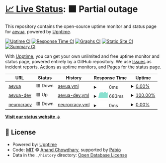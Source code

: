 # [📈 Live Status](https://status.aev.com.ua): <!--live status--> **🟧 Partial outage**

This repository contains the open-source uptime monitor and status page for [aevua](https://status.aev.com.ua), powered by [Upptime](https://github.com/upptime/upptime).

[![Uptime CI](https://github.com/aevua/upptime/workflows/Uptime%20CI/badge.svg)](https://github.com/aevua/upptime/actions?query=workflow%3A%22Uptime+CI%22)
[![Response Time CI](https://github.com/aevua/upptime/workflows/Response%20Time%20CI/badge.svg)](https://github.com/aevua/upptime/actions?query=workflow%3A%22Response+Time+CI%22)
[![Graphs CI](https://github.com/aevua/upptime/workflows/Graphs%20CI/badge.svg)](https://github.com/aevua/upptime/actions?query=workflow%3A%22Graphs+CI%22)
[![Static Site CI](https://github.com/aevua/upptime/workflows/Static%20Site%20CI/badge.svg)](https://github.com/aevua/upptime/actions?query=workflow%3A%22Static+Site+CI%22)
[![Summary CI](https://github.com/aevua/upptime/workflows/Summary%20CI/badge.svg)](https://github.com/aevua/upptime/actions?query=workflow%3A%22Summary+CI%22)

With [Upptime](https://upptime.js.org), you can get your own unlimited and free uptime monitor and status page, powered entirely by a GitHub repository. We use [Issues](https://github.com/aevua/upptime/issues) as incident reports, [Actions](https://github.com/aevua/upptime/actions) as uptime monitors, and [Pages](https://status.aev.com.ua) for the status page.

<!--start: status pages-->
<!-- This summary is generated by Upptime (https://github.com/upptime/upptime) -->
<!-- Do not edit this manually, your changes will be overwritten -->
<!-- prettier-ignore -->
| URL | Status | History | Response Time | Uptime |
| --- | ------ | ------- | ------------- | ------ |
| <img alt="" src="https://icons.duckduckgo.com/ip3/aev.com.ua.ico" height="13"> [aevua](https://aev.com.ua) | 🟥 Down | [aevua.yml](https://github.com/aevua/upptime/commits/HEAD/history/aevua.yml) | <details><summary><img alt="Response time graph" src="./graphs/aevua/response-time-week.png" height="20"> 0ms</summary><br><a href="https://status.aev.com.ua/history/aevua"><img alt="Response time 810" src="https://img.shields.io/endpoint?url=https%3A%2F%2Fraw.githubusercontent.com%2Faevua%2Fupptime%2FHEAD%2Fapi%2Faevua%2Fresponse-time.json"></a><br><a href="https://status.aev.com.ua/history/aevua"><img alt="24-hour response time 0" src="https://img.shields.io/endpoint?url=https%3A%2F%2Fraw.githubusercontent.com%2Faevua%2Fupptime%2FHEAD%2Fapi%2Faevua%2Fresponse-time-day.json"></a><br><a href="https://status.aev.com.ua/history/aevua"><img alt="7-day response time 0" src="https://img.shields.io/endpoint?url=https%3A%2F%2Fraw.githubusercontent.com%2Faevua%2Fupptime%2FHEAD%2Fapi%2Faevua%2Fresponse-time-week.json"></a><br><a href="https://status.aev.com.ua/history/aevua"><img alt="30-day response time 0" src="https://img.shields.io/endpoint?url=https%3A%2F%2Fraw.githubusercontent.com%2Faevua%2Fupptime%2FHEAD%2Fapi%2Faevua%2Fresponse-time-month.json"></a><br><a href="https://status.aev.com.ua/history/aevua"><img alt="1-year response time 810" src="https://img.shields.io/endpoint?url=https%3A%2F%2Fraw.githubusercontent.com%2Faevua%2Fupptime%2FHEAD%2Fapi%2Faevua%2Fresponse-time-year.json"></a></details> | <details><summary><a href="https://status.aev.com.ua/history/aevua">0.00%</a></summary><a href="https://status.aev.com.ua/history/aevua"><img alt="All-time uptime 64.16%" src="https://img.shields.io/endpoint?url=https%3A%2F%2Fraw.githubusercontent.com%2Faevua%2Fupptime%2FHEAD%2Fapi%2Faevua%2Fuptime.json"></a><br><a href="https://status.aev.com.ua/history/aevua"><img alt="24-hour uptime 0.00%" src="https://img.shields.io/endpoint?url=https%3A%2F%2Fraw.githubusercontent.com%2Faevua%2Fupptime%2FHEAD%2Fapi%2Faevua%2Fuptime-day.json"></a><br><a href="https://status.aev.com.ua/history/aevua"><img alt="7-day uptime 0.00%" src="https://img.shields.io/endpoint?url=https%3A%2F%2Fraw.githubusercontent.com%2Faevua%2Fupptime%2FHEAD%2Fapi%2Faevua%2Fuptime-week.json"></a><br><a href="https://status.aev.com.ua/history/aevua"><img alt="30-day uptime 0.00%" src="https://img.shields.io/endpoint?url=https%3A%2F%2Fraw.githubusercontent.com%2Faevua%2Fupptime%2FHEAD%2Fapi%2Faevua%2Fuptime-month.json"></a><br><a href="https://status.aev.com.ua/history/aevua"><img alt="1-year uptime 64.16%" src="https://img.shields.io/endpoint?url=https%3A%2F%2Fraw.githubusercontent.com%2Faevua%2Fupptime%2FHEAD%2Fapi%2Faevua%2Fuptime-year.json"></a></details>
| <img alt="" src="https://icons.duckduckgo.com/ip3/aevua.artas90.top.ico" height="13"> [aevua-dev](https://aevua.artas90.top) | 🟩 Up | [aevua-dev.yml](https://github.com/aevua/upptime/commits/HEAD/history/aevua-dev.yml) | <details><summary><img alt="Response time graph" src="./graphs/aevua-dev/response-time-week.png" height="20"> 683ms</summary><br><a href="https://status.aev.com.ua/history/aevua-dev"><img alt="Response time 618" src="https://img.shields.io/endpoint?url=https%3A%2F%2Fraw.githubusercontent.com%2Faevua%2Fupptime%2FHEAD%2Fapi%2Faevua-dev%2Fresponse-time.json"></a><br><a href="https://status.aev.com.ua/history/aevua-dev"><img alt="24-hour response time 699" src="https://img.shields.io/endpoint?url=https%3A%2F%2Fraw.githubusercontent.com%2Faevua%2Fupptime%2FHEAD%2Fapi%2Faevua-dev%2Fresponse-time-day.json"></a><br><a href="https://status.aev.com.ua/history/aevua-dev"><img alt="7-day response time 683" src="https://img.shields.io/endpoint?url=https%3A%2F%2Fraw.githubusercontent.com%2Faevua%2Fupptime%2FHEAD%2Fapi%2Faevua-dev%2Fresponse-time-week.json"></a><br><a href="https://status.aev.com.ua/history/aevua-dev"><img alt="30-day response time 664" src="https://img.shields.io/endpoint?url=https%3A%2F%2Fraw.githubusercontent.com%2Faevua%2Fupptime%2FHEAD%2Fapi%2Faevua-dev%2Fresponse-time-month.json"></a><br><a href="https://status.aev.com.ua/history/aevua-dev"><img alt="1-year response time 618" src="https://img.shields.io/endpoint?url=https%3A%2F%2Fraw.githubusercontent.com%2Faevua%2Fupptime%2FHEAD%2Fapi%2Faevua-dev%2Fresponse-time-year.json"></a></details> | <details><summary><a href="https://status.aev.com.ua/history/aevua-dev">100.00%</a></summary><a href="https://status.aev.com.ua/history/aevua-dev"><img alt="All-time uptime 100.00%" src="https://img.shields.io/endpoint?url=https%3A%2F%2Fraw.githubusercontent.com%2Faevua%2Fupptime%2FHEAD%2Fapi%2Faevua-dev%2Fuptime.json"></a><br><a href="https://status.aev.com.ua/history/aevua-dev"><img alt="24-hour uptime 100.00%" src="https://img.shields.io/endpoint?url=https%3A%2F%2Fraw.githubusercontent.com%2Faevua%2Fupptime%2FHEAD%2Fapi%2Faevua-dev%2Fuptime-day.json"></a><br><a href="https://status.aev.com.ua/history/aevua-dev"><img alt="7-day uptime 100.00%" src="https://img.shields.io/endpoint?url=https%3A%2F%2Fraw.githubusercontent.com%2Faevua%2Fupptime%2FHEAD%2Fapi%2Faevua-dev%2Fuptime-week.json"></a><br><a href="https://status.aev.com.ua/history/aevua-dev"><img alt="30-day uptime 100.00%" src="https://img.shields.io/endpoint?url=https%3A%2F%2Fraw.githubusercontent.com%2Faevua%2Fupptime%2FHEAD%2Fapi%2Faevua-dev%2Fuptime-month.json"></a><br><a href="https://status.aev.com.ua/history/aevua-dev"><img alt="1-year uptime 100.00%" src="https://img.shields.io/endpoint?url=https%3A%2F%2Fraw.githubusercontent.com%2Faevua%2Fupptime%2FHEAD%2Fapi%2Faevua-dev%2Fuptime-year.json"></a></details>
| <img alt="" src="https://neurocracy.net/images/logo.jpg" height="13"> [neurocracy](https://neurocracy.net) | 🟥 Down | [neurocracy.yml](https://github.com/aevua/upptime/commits/HEAD/history/neurocracy.yml) | <details><summary><img alt="Response time graph" src="./graphs/neurocracy/response-time-week.png" height="20"> 0ms</summary><br><a href="https://status.aev.com.ua/history/neurocracy"><img alt="Response time 733" src="https://img.shields.io/endpoint?url=https%3A%2F%2Fraw.githubusercontent.com%2Faevua%2Fupptime%2FHEAD%2Fapi%2Fneurocracy%2Fresponse-time.json"></a><br><a href="https://status.aev.com.ua/history/neurocracy"><img alt="24-hour response time 0" src="https://img.shields.io/endpoint?url=https%3A%2F%2Fraw.githubusercontent.com%2Faevua%2Fupptime%2FHEAD%2Fapi%2Fneurocracy%2Fresponse-time-day.json"></a><br><a href="https://status.aev.com.ua/history/neurocracy"><img alt="7-day response time 0" src="https://img.shields.io/endpoint?url=https%3A%2F%2Fraw.githubusercontent.com%2Faevua%2Fupptime%2FHEAD%2Fapi%2Fneurocracy%2Fresponse-time-week.json"></a><br><a href="https://status.aev.com.ua/history/neurocracy"><img alt="30-day response time 0" src="https://img.shields.io/endpoint?url=https%3A%2F%2Fraw.githubusercontent.com%2Faevua%2Fupptime%2FHEAD%2Fapi%2Fneurocracy%2Fresponse-time-month.json"></a><br><a href="https://status.aev.com.ua/history/neurocracy"><img alt="1-year response time 733" src="https://img.shields.io/endpoint?url=https%3A%2F%2Fraw.githubusercontent.com%2Faevua%2Fupptime%2FHEAD%2Fapi%2Fneurocracy%2Fresponse-time-year.json"></a></details> | <details><summary><a href="https://status.aev.com.ua/history/neurocracy">0.00%</a></summary><a href="https://status.aev.com.ua/history/neurocracy"><img alt="All-time uptime 81.00%" src="https://img.shields.io/endpoint?url=https%3A%2F%2Fraw.githubusercontent.com%2Faevua%2Fupptime%2FHEAD%2Fapi%2Fneurocracy%2Fuptime.json"></a><br><a href="https://status.aev.com.ua/history/neurocracy"><img alt="24-hour uptime 0.00%" src="https://img.shields.io/endpoint?url=https%3A%2F%2Fraw.githubusercontent.com%2Faevua%2Fupptime%2FHEAD%2Fapi%2Fneurocracy%2Fuptime-day.json"></a><br><a href="https://status.aev.com.ua/history/neurocracy"><img alt="7-day uptime 0.00%" src="https://img.shields.io/endpoint?url=https%3A%2F%2Fraw.githubusercontent.com%2Faevua%2Fupptime%2FHEAD%2Fapi%2Fneurocracy%2Fuptime-week.json"></a><br><a href="https://status.aev.com.ua/history/neurocracy"><img alt="30-day uptime 0.00%" src="https://img.shields.io/endpoint?url=https%3A%2F%2Fraw.githubusercontent.com%2Faevua%2Fupptime%2FHEAD%2Fapi%2Fneurocracy%2Fuptime-month.json"></a><br><a href="https://status.aev.com.ua/history/neurocracy"><img alt="1-year uptime 81.00%" src="https://img.shields.io/endpoint?url=https%3A%2F%2Fraw.githubusercontent.com%2Faevua%2Fupptime%2FHEAD%2Fapi%2Fneurocracy%2Fuptime-year.json"></a></details>

<!--end: status pages-->

[**Visit our status website →**](https://status.aev.com.ua)

## 📄 License

- Powered by: [Upptime](https://github.com/upptime/upptime)
- Code: [MIT](./LICENSE) © [Anand Chowdhary](https://anandchowdhary.com), supported by [Pabio](https://pabio.com)
- Data in the `./history` directory: [Open Database License](https://opendatacommons.org/licenses/odbl/1-0/)
